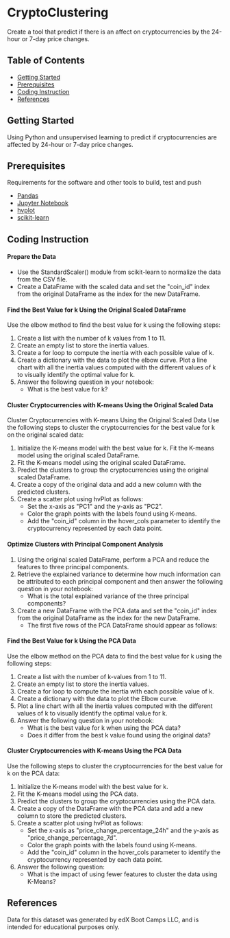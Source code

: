 # CryptoClustering

Create a tool that predict if there is an affect on cryptocurrencies by the 24-hour or 7-day price changes.

## Table of Contents

- [Getting Started](#getting-started)
- [Prerequisites](#Prerequisites)
- [Coding Instruction](#Coding-Instruction)
- [References](#references)
  
## Getting Started

Using Python and unsupervised learning to predict if cryptocurrencies are affected by 24-hour or 7-day price changes.


## Prerequisites

Requirements for the software and other tools to build, test and push 

- [Pandas](https://pypi.org/project/pandas/)
- [Jupyter Notebook](https://jupyter.org/)
- [hvplot](https://pypi.org/project/hvplot/)
- [scikit-learn](https://pypi.org/project/scikit-learn/)

## Coding Instruction

#### Prepare the Data

- Use the StandardScaler() module from scikit-learn to normalize the data from the CSV file.
- Create a DataFrame with the scaled data and set the "coin_id" index from the original DataFrame as the index for the new DataFrame.


#### Find the Best Value for k Using the Original Scaled DataFrame

Use the elbow method to find the best value for k using the following steps:

1. Create a list with the number of k values from 1 to 11.
2. Create an empty list to store the inertia values.
3. Create a for loop to compute the inertia with each possible value of k.
4. Create a dictionary with the data to plot the elbow curve. Plot a line chart with all the inertia values computed with the different values of k to visually identify the optimal value for k.
5. Answer the following question in your notebook:
     - What is the best value for k?
   
#### Cluster Cryptocurrencies with K-means Using the Original Scaled Data

Cluster Cryptocurrencies with K-means Using the Original Scaled Data Use the following steps to cluster the cryptocurrencies for the best value for k on the original scaled data:

1. Initialize the K-means model with the best value for k. Fit the K-means model using the original scaled DataFrame.
2. Fit the K-means model using the original scaled DataFrame.
3. Predict the clusters to group the cryptocurrencies using the original scaled DataFrame.
4. Create a copy of the original data and add a new column with the predicted clusters.
5. Create a scatter plot using hvPlot as follows:
    - Set the x-axis as "PC1" and the y-axis as "PC2".
    - Color the graph points with the labels found using K-means.
    - Add the "coin_id" column in the hover_cols parameter to identify the cryptocurrency represented by each data point.
    
#### Optimize Clusters with Principal Component Analysis

1. Using the original scaled DataFrame, perform a PCA and reduce the features to three principal components.
2. Retrieve the explained variance to determine how much information can be attributed to each principal component and then answer the following question in your notebook:
    - What is the total explained variance of the three principal components?
3. Create a new DataFrame with the PCA data and set the "coin_id" index from the original DataFrame as the index for the new DataFrame.
    - The first five rows of the PCA DataFrame should appear as follows:

#### Find the Best Value for k Using the PCA Data

Use the elbow method on the PCA data to find the best value for k using the following steps:

1. Create a list with the number of k-values from 1 to 11.
2. Create an empty list to store the inertia values.
3. Create a for loop to compute the inertia with each possible value of k.
4. Create a dictionary with the data to plot the Elbow curve.
5. Plot a line chart with all the inertia values computed with the different values of k to visually identify the optimal value for k.
6. Answer the following question in your notebook:
    - What is the best value for k when using the PCA data?
    - Does it differ from the best k value found using the original data?

#### Cluster Cryptocurrencies with K-means Using the PCA Data

Use the following steps to cluster the cryptocurrencies for the best value for k on the PCA data:

1. Initialize the K-means model with the best value for k.
2. Fit the K-means model using the PCA data.
3. Predict the clusters to group the cryptocurrencies using the PCA data.
4. Create a copy of the DataFrame with the PCA data and add a new column to store the predicted clusters.
5. Create a scatter plot using hvPlot as follows:
    - Set the x-axis as "price_change_percentage_24h" and the y-axis as "price_change_percentage_7d".
    - Color the graph points with the labels found using K-means.
    - Add the "coin_id" column in the hover_cols parameter to identify the cryptocurrency represented by each data point.
6. Answer the following question:
    - What is the impact of using fewer features to cluster the data using K-Means?


## References

Data for this dataset was generated by edX Boot Camps LLC, and is intended for educational purposes only.
